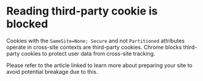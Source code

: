 # Reading third-party cookie is blocked

Cookies with the `SameSite=None; Secure` and not `Partitioned` attributes operate in cross-site contexts are third-party cookies.
Chrome blocks third-party cookies to protect user data from cross-site tracking.

Please refer to the article linked to learn more about preparing your site to avoid potential breakage due to this.

